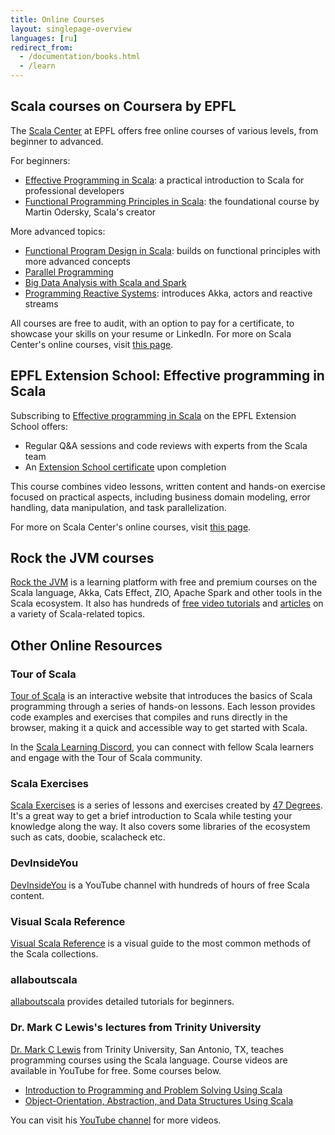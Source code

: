 ```yaml
---
title: Online Courses
layout: singlepage-overview
languages: [ru]
redirect_from:
  - /documentation/books.html
  - /learn
---
```


## Scala courses on Coursera by EPFL

The [Scala Center](https://scala.epfl.ch) at EPFL offers free online courses of various levels, from beginner to advanced.

For beginners:

- [Effective Programming in Scala](https://www.coursera.org/learn/effective-scala): a practical introduction to Scala for professional developers
- [Functional Programming Principles in Scala](https://www.coursera.org/learn/scala-functional-programming): the foundational course by Martin Odersky, Scala's creator

More advanced topics:

- [Functional Program Design in Scala](https://www.coursera.org/learn/scala-functional-program-design): builds on functional principles with more advanced concepts
- [Parallel Programming](https://www.coursera.org/learn/scala-parallel-programming)
- [Big Data Analysis with Scala and Spark](https://www.coursera.org/learn/scala-spark-big-data)
- [Programming Reactive Systems](https://www.coursera.org/learn/scala-akka-reactive): introduces Akka, actors and reactive streams

All courses are free to audit, with an option to pay for a certificate, to showcase your skills on your resume or LinkedIn.
For more on Scala Center's online courses, visit [this page](https://docs.scala-lang.org/online-courses.html#learning-platforms).

## EPFL Extension School: Effective programming in Scala

Subscribing to [Effective programming in Scala](https://www.epfl.ch/education/continuing-education/effective-programming-in-scala/) on the EPFL Extension School offers:

- Regular Q&A sessions and code reviews with experts from the Scala team
- An [Extension School certificate](https://www.epfl.ch/education/continuing-education/certifications/) upon completion

This course combines video lessons, written content and hands-on exercise focused on practical aspects, including business domain modeling, error handling, data manipulation, and task parallelization.

For more on Scala Center's online courses, visit [this page](https://docs.scala-lang.org/online-courses.html#learning-platforms).

## Rock the JVM courses

[Rock the JVM](https://rockthejvm.com) is a learning platform with free and premium courses on the Scala language, Akka, Cats Effect, ZIO, Apache Spark and other tools in the Scala ecosystem.
It also has hundreds of [free video tutorials](https://youtube.com/rockthejvm) and [articles](https://blog.rockthejvm.com) on a variety of Scala-related topics.

## Other Online Resources

### Tour of Scala

[Tour of Scala](https://tourofscala.com) is an interactive website that introduces the basics of Scala programming through a series of hands-on lessons.
Each lesson provides code examples and exercises that compiles and runs directly in the browser, making it a quick and accessible way to get started with Scala.

In the [Scala Learning Discord](http://sca.la/learning-community), you can connect with fellow Scala learners and engage with the Tour of Scala community.

### Scala Exercises

[Scala Exercises](https://www.scala-exercises.org/) is a series of lessons and exercises created by [47 Degrees](https://www.47deg.com/).
It's a great way to get a brief introduction to Scala while testing your knowledge along the way.
It also covers some libraries of the ecosystem such as cats, doobie, scalacheck etc.

### DevInsideYou

[DevInsideYou](https://youtube.com/devinsideyou) is a YouTube channel with hundreds of hours of free Scala content.

### Visual Scala Reference

[Visual Scala Reference](https://superruzafa.github.io/visual-scala-reference/) is a visual guide to the most common methods of the Scala collections.

### allaboutscala

[allaboutscala](https://allaboutscala.com/) provides detailed tutorials for beginners.

### Dr. Mark C Lewis's lectures from Trinity University

[Dr. Mark C Lewis](https://www.cs.trinity.edu/~mlewis/) from Trinity University, San Antonio, TX, teaches programming courses using the Scala language. Course videos are available in YouTube for free. Some courses below.

- [Introduction to Programming and Problem Solving Using Scala](https://www.youtube.com/playlist?list=PLLMXbkbDbVt9MIJ9DV4ps-_trOzWtphYO)
- [Object-Orientation, Abstraction, and Data Structures Using Scala](https://www.youtube.com/playlist?list=PLLMXbkbDbVt8JLumqKj-3BlHmEXPIfR42)

You can visit his [YouTube channel](https://www.youtube.com/user/DrMarkCLewis/featured) for more videos.
